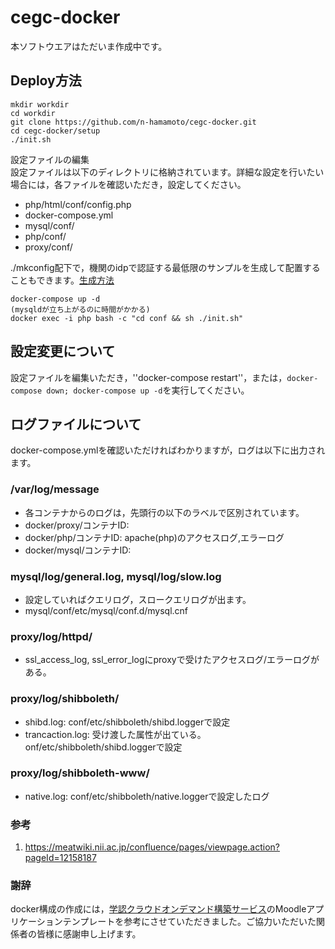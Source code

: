 # cegc-docker
本ソフトウエアはただいま作成中です。

## Deploy方法
```
mkdir workdir
cd workdir
git clone https://github.com/n-hamamoto/cegc-docker.git
cd cegc-docker/setup
./init.sh
```
設定ファイルの編集  
設定ファイルは以下のディレクトリに格納されています。詳細な設定を行いたい場合には，各ファイルを確認いただき，設定してください。
- php/html/conf/config.php
- docker-compose.yml
- mysql/conf/
- php/conf/
- proxy/conf/

./mkconfig配下で，機関のidpで認証する最低限のサンプルを生成して配置することもできます。[生成方法](./mkconfig)

```
docker-compose up -d
(mysqldが立ち上がるのに時間がかかる)
docker exec -i php bash -c "cd conf && sh ./init.sh"
```

## 設定変更について
設定ファイルを編集いただき，''docker-compose restart''，または，``docker-compose down; docker-compose up -d``を実行してください。

## ログファイルについて
docker-compose.ymlを確認いただければわかりますが，ログは以下に出力されます。

### /var/log/message
 - 各コンテナからのログは，先頭行の以下のラベルで区別されています。
  - docker/proxy/コンテナID:
  - docker/php/コンテナID: apache(php)のアクセスログ,エラーログ
  - docker/mysql/コンテナID:
### mysql/log/general.log, mysql/log/slow.log
 - 設定していればクエリログ，スロークエリログが出ます。
  - mysql/conf/etc/mysql/conf.d/mysql.cnf
### proxy/log/httpd/
 - ssl_access_log, ssl_error_logにproxyで受けたアクセスログ/エラーログがある。
### proxy/log/shibboleth/
 - shibd.log: conf/etc/shibboleth/shibd.loggerで設定
 - trancaction.log: 受け渡した属性が出ている。onf/etc/shibboleth/shibd.loggerで設定
### proxy/log/shibboleth-www/
 - native.log: conf/etc/shibboleth/native.loggerで設定したログ
 
### 参考
1. https://meatwiki.nii.ac.jp/confluence/pages/viewpage.action?pageId=12158187

### 謝辞
docker構成の作成には，[学認クラウドオンデマンド構築サービス](https://cloud.gakunin.jp/ocs/)のMoodleアプリケーションテンプレートを参考にさせていただきました。ご協力いただいた関係者の皆様に感謝申し上げます。
